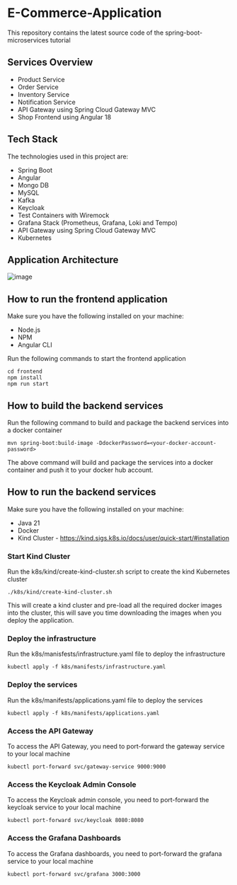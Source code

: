 
# E-Commerce-Application

This repository contains the latest source code of the spring-boot-microservices tutorial

## Services Overview

- Product Service
- Order Service
- Inventory Service
- Notification Service
- API Gateway using Spring Cloud Gateway MVC
- Shop Frontend using Angular 18

## Tech Stack

The technologies used in this project are:

- Spring Boot
- Angular
- Mongo DB
- MySQL
- Kafka
- Keycloak
- Test Containers with Wiremock
- Grafana Stack (Prometheus, Grafana, Loki and Tempo)
- API Gateway using Spring Cloud Gateway MVC
- Kubernetes


## Application Architecture
![image](https://github.com/user-attachments/assets/d4ef38bd-8ae5-4cc7-9ac5-7a8e5ec3c969)

## How to run the frontend application

Make sure you have the following installed on your machine:

- Node.js
- NPM
- Angular CLI

Run the following commands to start the frontend application

```shell
cd frontend
npm install
npm run start
```
## How to build the backend services

Run the following command to build and package the backend services into a docker container

```shell
mvn spring-boot:build-image -DdockerPassword=<your-docker-account-password>
```

The above command will build and package the services into a docker container and push it to your docker hub account.

## How to run the backend services

Make sure you have the following installed on your machine:

- Java 21
- Docker
- Kind Cluster - https://kind.sigs.k8s.io/docs/user/quick-start/#installation

### Start Kind Cluster
    
Run the k8s/kind/create-kind-cluster.sh script to create the kind Kubernetes cluster

```shell
./k8s/kind/create-kind-cluster.sh
```
This will create a kind cluster and pre-load all the required docker images into the cluster, this will save you time downloading the images when you deploy the application.

### Deploy the infrastructure

Run the k8s/manisfests/infrastructure.yaml file to deploy the infrastructure

```shell
kubectl apply -f k8s/manifests/infrastructure.yaml
```

### Deploy the services

Run the k8s/manifests/applications.yaml file to deploy the services

```shell
kubectl apply -f k8s/manifests/applications.yaml
```

### Access the API Gateway

To access the API Gateway, you need to port-forward the gateway service to your local machine

```shell
kubectl port-forward svc/gateway-service 9000:9000
```

### Access the Keycloak Admin Console
To access the Keycloak admin console, you need to port-forward the keycloak service to your local machine

```shell
kubectl port-forward svc/keycloak 8080:8080
```

### Access the Grafana Dashboards
To access the Grafana dashboards, you need to port-forward the grafana service to your local machine

```shell
kubectl port-forward svc/grafana 3000:3000
```
